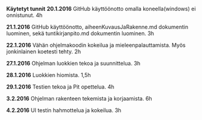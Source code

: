 **Käytetyt tunnit** 
**20.1.2016** GitHub käyttöönotto omalla koneella(windows) ei onnistunut. 4h

**21.1.2016** GitHub käyttöönotto, aiheenKuvausJaRakenne.md dokumentin luominen, sekä tuntikirjanpito.md dokumentin luominen. 3h

**22.1.2016** Vähän ohjelmakoodin kokeilua ja mieleenpalauttamista. Myös jonkinlainen koetesti tehty. 2h

**27.1.2016** Ohjelman luokkien tekoa ja suunnittelua. 3h

**28.1.2016** Luokkien hiomista. 1,5h

**29.1.2016** Testien tekoa ja Pit opettelua. 4h

**3.2.2016** Ohjelman rakenteen tekemista ja korjaamista. 6h

**4.2.2016** UI testin hahmottelua ja kokeilua. 3h
